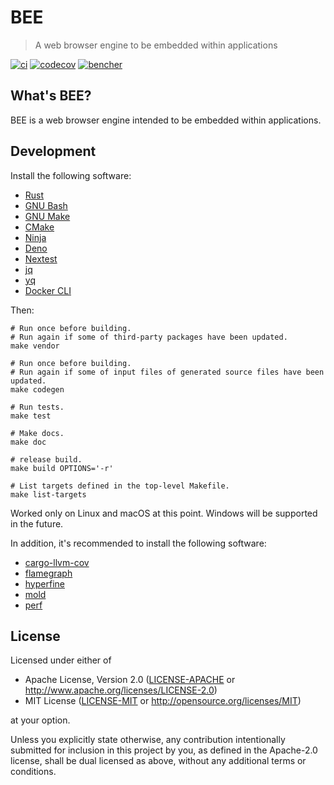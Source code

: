 # BEE

> A web browser engine to be embedded within applications

[![ci](https://github.com/bee-browser/bee/actions/workflows/ci.yml/badge.svg)](https://github.com/bee-browser/bee/actions/workflows/ci.yml)
[![codecov](https://codecov.io/gh/bee-browser/bee/graph/badge.svg?token=ZU1I8W30M9)](https://codecov.io/gh/bee-browser/bee)
[![bencher](https://github.com/bee-browser/bee/actions/workflows/bench.yml/badge.svg)](https://bencher.dev/perf/bee-browser)

## What's BEE?

BEE is a web browser engine intended to be embedded within applications.

## Development

Install the following software:

* [Rust]
* [GNU Bash]
* [GNU Make]
* [CMake]
* [Ninja]
* [Deno]
* [Nextest]
* [jq]
* [yq]
* [Docker CLI]

Then:

```shell
# Run once before building.
# Run again if some of third-party packages have been updated.
make vendor

# Run once before building.
# Run again if some of input files of generated source files have been updated.
make codegen

# Run tests.
make test

# Make docs.
make doc

# release build.
make build OPTIONS='-r'

# List targets defined in the top-level Makefile.
make list-targets
```

Worked only on Linux and macOS at this point.  Windows will be supported in the future.

In addition, it's recommended to install the following software:

* [cargo-llvm-cov]
* [flamegraph]
* [hyperfine]
* [mold]
* [perf]

## License

Licensed under either of

* Apache License, Version 2.0
  ([LICENSE-APACHE] or http://www.apache.org/licenses/LICENSE-2.0)
* MIT License
  ([LICENSE-MIT] or http://opensource.org/licenses/MIT)

at your option.

Unless you explicitly state otherwise, any contribution intentionally submitted
for inclusion in this project by you, as defined in the Apache-2.0 license,
shall be dual licensed as above, without any additional terms or conditions.

[Rust]: https://www.rust-lang.org/
[GNU Bash]: https://www.gnu.org/software/bash/
[GNU Make]: https://www.gnu.org/software/make/
[CMake]: https://cmake.org/
[Ninja]: https://ninja-build.org/
[Deno]: https://deno.com/
[Nextest]: https://github.com/nextest-rs/nextest
[jq]: https://jqlang.github.io/jq/
[yq]: https://mikefarah.gitbook.io/yq/
[Docker CLI]: https://docs.docker.com/reference/cli/docker/
[cargo-llvm-cov]: https://github.com/taiki-e/cargo-llvm-cov
[flamegraph]: https://github.com/flamegraph-rs/flamegraph
[hyperfine]: https://github.com/sharkdp/hyperfine
[mold]: https://github.com/rui314/mold
[perf]: https://en.wikipedia.org/wiki/Perf_(Linux)
[LICENSE-APACHE]: ./LICENSE-APACHE
[LICENSE-MIT]: ./LICENSE-MIT
